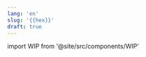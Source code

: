```yaml
---
lang: 'en'
slug: '{{hex}}'
draft: true
---
```


import WIP from '@site/src/components/WIP'

<WIP />
